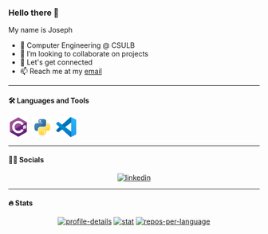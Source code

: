 ### Hello there 👋

<!--
**JosephGuzman/JosephGuzman** is a ✨ _special_ ✨ repository because its `README.md` (this file) appears on your GitHub profile.

Here are some ideas to get you started:

- 🔭 I’m currently working on ...
- 🌱 I’m currently learning ...
- 👯 I’m looking to collaborate on ...
- 🤔 I’m looking for help with ...
- 💬 Ask me about ...
- 📫 How to reach me: ...
- 😄 Pronouns: ...
- ⚡ Fun fact: ...
-->

My name is Joseph

* 🏫 Computer Engineering @ CSULB
* 👥 I’m looking to collaborate on projects
* 💬 Let's get connected
* 📫 Reach me at my [email](mailto:JosephGuzman1019@gmail.com) 

---

#### 🛠 Languages and Tools

<div>
  <img src="https://github.com/devicons/devicon/blob/master/icons/csharp/csharp-original.svg" title="CSharp" alt="CSharp" width="40" height="40"/>&nbsp;
  <img src="https://github.com/devicons/devicon/blob/master/icons/python/python-original.svg" title="Python" alt="Python" width="40" height="40"/>&nbsp;
  <img src="https://github.com/devicons/devicon/blob/master/icons/vscode/vscode-original.svg" title="VSCode" alt="VSCode" width="40" height="40"/>&nbsp;
</div>

---

#### 🙋‍♂️ Socials

<div id="badges" align="center">

  [![linkedin](https://img.shields.io/badge/LinkedIn-blue?style=for-the-badge&logo=linkedin&logoColor=white)](https://www.linkedin.com/in/josephguzmani])
</div>

---

#### 🔥 Stats

<div id="graphs" align="center">
  
  [![profile-details](https://github-profile-summary-cards.vercel.app/api/cards/profile-details?username=JIBGuzman&theme=dracula)](https://github.com/vn7n24fzkq/github-profile-summary-cards)
  [![stat](https://github-profile-summary-cards.vercel.app/api/cards/stats?username=JIBGuzman&theme=dracula)](https://github.com/vn7n24fzkq/github-profile-summary-cards)
  [![repos-per-language](https://github-profile-summary-cards.vercel.app/api/cards/repos-per-language?username=JIBGuzman&theme=dracula)](https://github.com/vn7n24fzkq/github-profile-summary-cards)
</div>
